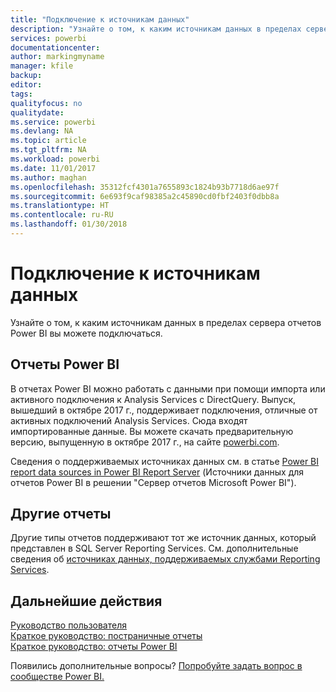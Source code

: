 ```yaml
---
title: "Подключение к источникам данных"
description: "Узнайте о том, к каким источникам данных в пределах сервера отчетов Power BI вы можете подключаться."
services: powerbi
documentationcenter: 
author: markingmyname
manager: kfile
backup: 
editor: 
tags: 
qualityfocus: no
qualitydate: 
ms.service: powerbi
ms.devlang: NA
ms.topic: article
ms.tgt_pltfrm: NA
ms.workload: powerbi
ms.date: 11/01/2017
ms.author: maghan
ms.openlocfilehash: 35312fcf4301a7655893c1824b93b7718d6ae97f
ms.sourcegitcommit: 6e693f9caf98385a2c45890cd0fbf2403f0dbb8a
ms.translationtype: HT
ms.contentlocale: ru-RU
ms.lasthandoff: 01/30/2018
---
```

# <a name="connecting-to-data-sources"></a>Подключение к источникам данных
Узнайте о том, к каким источникам данных в пределах сервера отчетов Power BI вы можете подключаться.

## <a name="power-bi-reports"></a>Отчеты Power BI
В отчетах Power BI можно работать с данными при помощи импорта или активного подключения к Analysis Services с DirectQuery. Выпуск, вышедший в октябре 2017 г., поддерживает подключения, отличные от активных подключений Analysis Services. Сюда входят импортированные данные. Вы можете скачать предварительную версию, выпущенную в октябре 2017 г., на сайте [powerbi.com](https://powerbi.microsoft.com/report-server/).

Сведения о поддерживаемых источниках данных см. в статье [Power BI report data sources in Power BI Report Server](data-sources.md) (Источники данных для отчетов Power BI в решении "Сервер отчетов Microsoft Power BI").

## <a name="other-reports"></a>Другие отчеты
Другие типы отчетов поддерживают тот же источник данных, который представлен в SQL Server Reporting Services. См. дополнительные сведения об [источниках данных, поддерживаемых службами Reporting Services](https://docs.microsoft.com/sql/reporting-services/report-data/data-sources-supported-by-reporting-services-ssrs).

## <a name="next-steps"></a>Дальнейшие действия
[Руководство пользователя](user-handbook-overview.md)  
[Краткое руководство: постраничные отчеты](quickstart-create-paginated-report.md)  
[Краткое руководство: отчеты Power BI](quickstart-create-powerbi-report.md)

Появились дополнительные вопросы? [Попробуйте задать вопрос в сообществе Power BI.](https://community.powerbi.com/)

